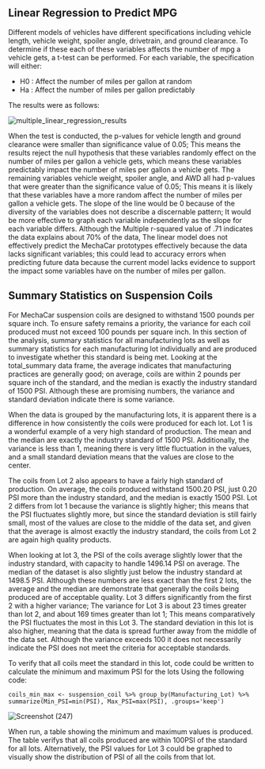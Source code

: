 ## Linear Regression to Predict MPG
Different models of vehicles have different specifications including vehicle length, vehicle weight, spoiler angle, drivetrain, and ground clearance.  To determine if these each of these variables affects the number of mpg a vehicle gets, a t-test can be performed. For each variable, the specification will either: 
  -	H0 : Affect the number of miles per gallon at random
  -	Ha : Affect the number of miles per gallon predictably
  
The results were as follows:

![multiple_linear_regression_results](https://user-images.githubusercontent.com/106559768/192905571-cf13cb7b-dc0b-4459-9eaf-b599e15d4ab1.png)

When the test is conducted, the p-values for vehicle length and ground clearance were smaller than significance value of 0.05; This means the results reject the null hypothesis that these variables randomly effect on the number of miles per gallon a vehicle gets, which means these variables predictably impact the number of miles per gallon a vehicle gets. The remaining variables vehicle weight, spoiler angle, and AWD all had p-values that were greater than the significance value of 0.05; This means it is likely that these variables have a more random affect the number of miles per gallon a vehicle gets. The slope of the line would be 0 because of the diversity of the variables does not describe a discernable pattern; It would be more effective to graph each variable independently as the slope for each variable differs. Although the Multiple r-squared value of .71 indicates the data explains about 70% of the data, The linear model does not effectively predict the MechaCar prototypes effectively because the data lacks significant variables; this could lead to accuracy errors when predicting future data because the current model lacks evidence to support the impact some variables have on the number of miles per gallon. 

## Summary Statistics on Suspension Coils
For MechaCar suspension coils are designed to withstand 1500 pounds per square inch. To ensure safety remains a priority, the variance for each coil produced must not exceed 100 pounds per square inch. In this section of the analysis, summary statistics for all manufacturing lots as well as summary statistics for each manufacturing lot individually and are produced to investigate whether this standard is being met. 
Looking at the total_summary data frame, the average indicates that manufacturing practices are generally good; on average, coils are within 2 pounds per square inch of the standard, and the median is exactly the industry standard of 1500 PSI. Although these are promising numbers, the variance and standard deviation indicate there is some variance. 

When the data is grouped by the manufacturing lots, it is apparent there is a difference in how consistently the coils were produced for each lot. Lot 1 is a wonderful example of a very high standard of production. The mean and the median are exactly the industry standard of 1500 PSI. Additionally, the variance is less than 1, meaning there is very little fluctuation in the values, and a small standard deviation means that the values are close to the center.  

The coils from Lot 2 also appears to have a fairly high standard of production. On average, the coils produced withstand 1500.20 PSI, just  0.20 PSI more than the industry standard, and the median is exactly 1500 PSI. Lot 2 differs from lot 1 because the variance is slightly higher; this means that the PSI fluctuates slightly more, but since the standard deviation is still fairly small, most of the values are close to the middle of the data set, and given that the average is almost exactly the industry standard, the coils from Lot 2 are again high quality products. 

When looking at lot 3, the PSI of the coils average slightly lower that the industry standard, with capacity to handle 1496.14 PSI on average. The median of the dataset is also slightly just below the industry standard at 1498.5 PSI. Although these numbers are less exact than the first 2 lots, the average and the median are demonstrate that generally the coils being produced are of acceptable quality. Lot 3 differs significantly from the first 2 with a higher variance; The variance for Lot 3 is about 23 times greater than lot 2, and about 169 times greater than lot 1; This means comparatively the PSI fluctuates the most in this Lot 3. The standard deviation in this lot is also higher, meaning that the data is spread further away from the middle of the data set. Although the variance exceeds 100 it does not necessarily indicate the PSI does not meet the criteria for acceptable standards. 

To verify that all coils meet the standard in this lot, code could be written to calculate the minimum and maximum PSI for the lots Using the following code:
```
coils_min_max <- suspension_coil %>% group_by(Manufacturing_Lot) %>% summarize(Min_PSI=min(PSI), Max_PSI=max(PSI), .groups='keep')
```
![Screenshot (247)](https://user-images.githubusercontent.com/106559768/192906613-f0f59fd5-e9cd-49a5-a483-1cb99309227c.png)

When run, a table showing the minimum and maximum values is produced. The table verifys that all coils produced are within 100PSI of the standard for all lots. Alternatively, the PSI values for Lot 3 could be graphed to visually show the distribution of PSI of all the coils from that lot. 

